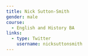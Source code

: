 ```yaml
---
title: Nick Sutton-Smith
gender: male
course:
  - English and History BA
links:
  - type: Twitter
    username: nicksuttonsmith
---
```


